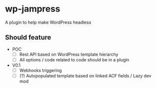 # wp-jampress

A plugin to help make WordPress headless

## Should feature

- POC
  - [ ] Rest API based on WordPress template hierarchy
  - [ ] All options / code related to code should be in a plugin
- V0.1
  - [ ] Webhooks triggering
  - [ ] (?) Autopopulated template based on linked ACF fields / Lazy dev mod
